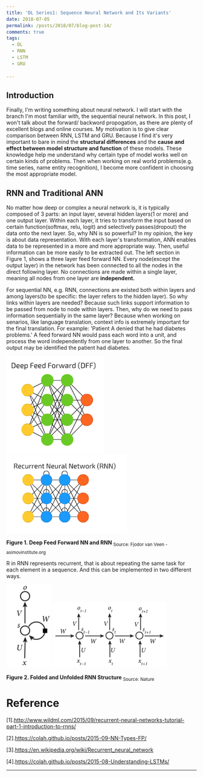 ```yaml
---
title: 'DL Series1: Sequence Neural Network and Its Variants'
date: 2018-07-05
permalink: /posts/2018/07/blog-post-14/
comments: true
tags:
  - DL
  - RNN
  - LSTM
  - GRU

---
```


## Introduction
Finally, I'm writing something about neural network. I will start with the branch I'm most familiar with, the sequential neural network. In this post, I won't talk about the forward/ backword propogation, as there are plenty of excellent blogs and online courses. My motivation is to give clear comparison between RNN, LSTM and GRU. Because I find it's very important to bare in mind the **structural differences** and the **cause and effect between model structure and function** of these models. These knowledge help me understand why certain type of model works well on certain kinds of problems. Then when working on real world problems(e.g. time series, name entity recognition), I become more confident in choosing the most appropriate model.

## RNN and Traditional ANN
No matter how deep or complex a neural network is, it is typically composed of 3 parts: an input layer, several hidden layers(1 or more) and one output layer. Within each layer, it tries to transform the input based on certain function(softmax, relu, logit) and selectively passes(dropout) the data onto the next layer. So, why NN is so powerful? In my opinion, the key is about data representation. With each layer's transformation, ANN enables data to be represented in a more and more appropriate way. Then, useful information can be more easily to be extracted out. The left section in Figure 1, shows a three layer feed forward NN. Every node(except the output layer) in the network has been connected to all the nodes in the direct following layer. No connections are made within a single layer, meaning all nodes from one layer are **independent.**

For sequential NN, e.g. RNN, connections are existed both within layers and among layers(to be specific: the layer refers to the hidden layer). So why links within layers are needed? Because such links support information to be passed from node to node within layers. Then, why do we need to pass information sequentially in the same layer? Because when working on senarios, like language translation, context info is extremely important for the final translation. For example: 'Patient A denied that he had diabetes problems.' A feed forward NN would pass each word into a unit, and process the word independently from one layer to another. So the final output may be identified the patient had diabetes. 

<p float="left">
	<img src="/images/RNN1.png" width="260" />
	<img src="/images/RNN2.png" width="320" />
</p>

**Figure 1. Deep Feed Forward NN and RNN**<sub>  Source: Fjodor van Veen - asimovinstitute.org</sub>

R in RNN represents recurrent, that is about repeating the same task for each element in a sequence. And this can be implemented in two different ways. 

<p float="left">
	<img src="/images/RNN4.png" width="120" />
	<img src="/images/RNN5.png" width="300" />
</p>

**Figure 2. Folded and Unfolded RNN Structure**<sub>  Source: Nature</sub>

Reference
========

[1].http://www.wildml.com/2015/09/recurrent-neural-networks-tutorial-part-1-introduction-to-rnns/

[2].https://colah.github.io/posts/2015-09-NN-Types-FP/

[3].https://en.wikipedia.org/wiki/Recurrent_neural_network

[4].https://colah.github.io/posts/2015-08-Understanding-LSTMs/

------